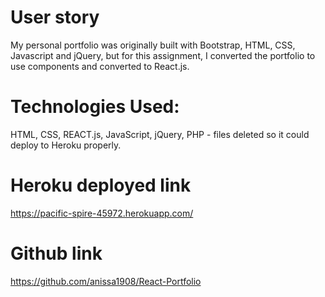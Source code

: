 # User story

My personal portfolio was originally built with Bootstrap, HTML, CSS, Javascript and jQuery, but for this assignment, I converted the portfolio to use components and converted to React.js.

# Technologies Used:
HTML, CSS, REACT.js, JavaScript, jQuery, PHP - files deleted so it could deploy to Heroku properly.

# Heroku deployed link
https://pacific-spire-45972.herokuapp.com/

# Github link

https://github.com/anissa1908/React-Portfolio


